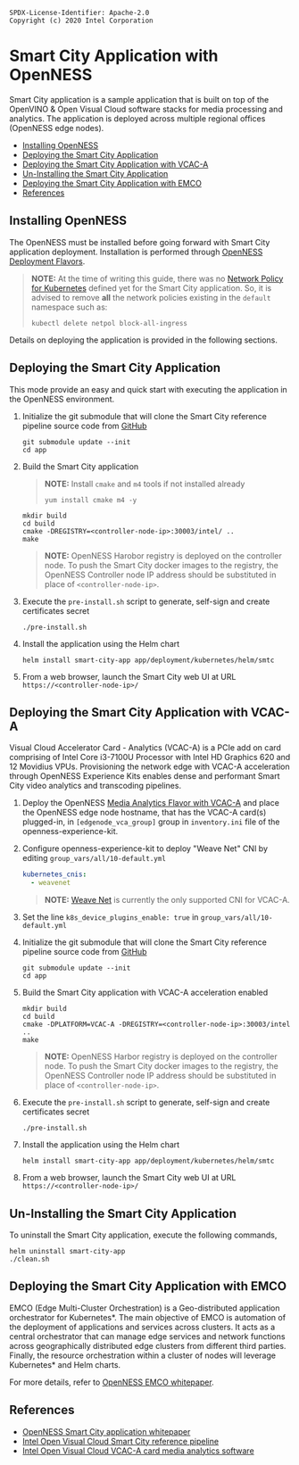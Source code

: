 ```text
SPDX-License-Identifier: Apache-2.0
Copyright (c) 2020 Intel Corporation
```

<!-- omit in toc -->
# Smart City Application with OpenNESS

Smart City application is a sample application that is built on top of the OpenVINO & Open Visual Cloud software stacks for media processing and analytics. The application is deployed across multiple regional offices (OpenNESS edge nodes).

- [Installing OpenNESS](#installing-openness)
- [Deploying the Smart City Application](#deploying-the-smart-city-application)
- [Deploying the Smart City Application with VCAC-A](#deploying-the-smart-city-application-with-vcac-a)
- [Un-Installing the Smart City Application](#un-installing-the-smart-city-application)
- [Deploying the Smart City Application with EMCO](#deploying-the-smart-city-application-with-emco)
- [References](#references)

## Installing OpenNESS
The OpenNESS must be installed before going forward with Smart City application deployment. Installation is performed through [OpenNESS Deployment Flavors](https://github.com/otcshare/specs/blob/master/doc/flavors.md).

> **NOTE:** At the time of writing this guide, there was no [Network Policy for Kubernetes](https://kubernetes.io/docs/concepts/services-networking/network-policies/) defined yet for the Smart City application. So, it is advised to remove **all** the network policies existing in the `default` namespace such as:
> ```shell
> kubectl delete netpol block-all-ingress
> ```

Details on deploying the application is provided in the following sections.

## Deploying the Smart City Application

This mode provide an easy and quick start with executing the application in the OpenNESS environment.

1. Initialize the git submodule that will clone the Smart City reference pipeline source code from [GitHub](https://github.com/OpenVisualCloud/Smart-City-Sample.git)

    ```shell
    git submodule update --init
    cd app
    ```

2. Build the Smart City application

    > **NOTE:** Install `cmake` and `m4` tools if not installed already
    >  ```shell
    >  yum install cmake m4 -y
    >  ```

    ```shell
    mkdir build
    cd build
    cmake -DREGISTRY=<controller-node-ip>:30003/intel/ .. 
    make
    ```

    > **NOTE:** OpenNESS Harobor registry is deployed on the controller node. To push the Smart City docker images to the registry, the OpenNESS Controller node IP address should be substituted in place of `<controller-node-ip>`.

3. Execute the `pre-install.sh` script to generate, self-sign and create certificates secret

    ```shell
    ./pre-install.sh
    ```

4. Install the application using the Helm chart

    ```shell
    helm install smart-city-app app/deployment/kubernetes/helm/smtc
    ```

5. From a web browser, launch the Smart City web UI at URL `https://<controller-node-ip>/`


## Deploying the Smart City Application with VCAC-A

Visual Cloud Accelerator Card - Analytics (VCAC-A) is a PCIe add on card comprising of Intel Core i3-7100U Processor with Intel HD Graphics 620 and 12 Movidius VPUs. Provisioning the network edge with VCAC-A acceleration through OpenNESS Experience Kits enables dense and performant Smart City video analytics and transcoding pipelines.

1. Deploy the OpenNESS [Media Analytics Flavor with VCAC-A](https://github.com/otcshare/specs/blob/master/doc/flavors.md#media-analytics-flavor-with-vcac-a) and place the OpenNESS edge node hostname, that has the VCAC-A card(s) plugged-in, in `[edgenode_vca_group]` group in `inventory.ini` file of the openness-experience-kit.

2. Configure openness-experience-kit to deploy "Weave Net" CNI by editing `group_vars/all/10-default.yml`

    ```yaml
    kubernetes_cnis:
      - weavenet
    ```

    > **NOTE:** [Weave Net](https://www.weave.works/docs/net/latest/overview/) is currently the only supported CNI for VCAC-A.

3. Set the line `k8s_device_plugins_enable: true` in `group_vars/all/10-default.yml`

4. Initialize the git submodule that will clone the Smart City reference pipeline source code from [GitHub](https://github.com/OpenVisualCloud/Smart-City-Sample.git)

    ```shell
    git submodule update --init
    cd app
    ```

5. Build the Smart City application with VCAC-A acceleration enabled

    ```shell
    mkdir build
    cd build
    cmake -DPLATFORM=VCAC-A -DREGISTRY=<controller-node-ip>:30003/intel ..
    make
    ```

    > **NOTE:** OpenNESS Harbor registry is deployed on the controller node. To push the Smart City docker images to the registry, the OpenNESS Controller node IP address should be substituted in place of `<controller-node-ip>`.

6. Execute the `pre-install.sh` script to generate, self-sign and create certificates secret

    ```shell
    ./pre-install.sh
    ```

7. Install the application using the Helm chart

    ```shell
    helm install smart-city-app app/deployment/kubernetes/helm/smtc
    ```

8.  From a web browser, launch the Smart City web UI at URL `https://<controller-node-ip>/`


## Un-Installing the Smart City Application

To uninstall the Smart City application, execute the following commands,

```shell
helm uninstall smart-city-app
./clean.sh
```

## Deploying the Smart City Application with EMCO
EMCO (Edge Multi-Cluster Orchestration) is a Geo-distributed application orchestrator for Kubernetes\*. The main objective of EMCO is automation of the deployment of applications and services across clusters. It acts as a central orchestrator that can manage edge services and network functions across geographically distributed edge clusters from different third parties. Finally, the resource orchestration within a cluster of nodes will leverage Kubernetes* and Helm charts.

For more details, refer to [OpenNESS EMCO whitepaper](https://github.com/otcshare/specs/blob/master/doc/building-blocks/emco/openness-emco.md).


## References

- [OpenNESS Smart City application whitepaper](https://github.com/otcshare/specs/blob/master/doc/applications/openness_ovc.md)
- [Intel Open Visual Cloud Smart City reference pipeline](https://github.com/OpenVisualCloud/Smart-City-Sample)
- [Intel Open Visual Cloud VCAC-A card media analytics software](https://github.com/OpenVisualCloud/VCAC-SW-Analytics/)
